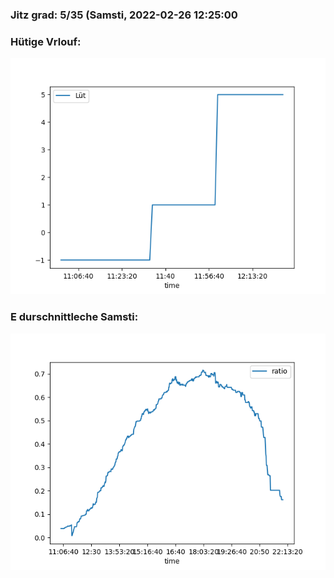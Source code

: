 ### Jitz grad: 5/35 (Samsti, 2022-02-26 12:25:00

### Hütige Vrlouf:
![Graph](Today.png)

### E durschnittleche Samsti:
![Graph](Samsti.png)